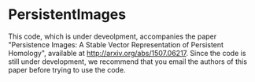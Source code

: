 # PersistentImages
This code, which is under deveolpment, accompanies the paper "Persistence Images: A Stable Vector Representation of Persistent Homology", available at http://arxiv.org/abs/1507.06217. Since the code is still under development, we recommend that you email the authors of this paper before trying to use the code.
